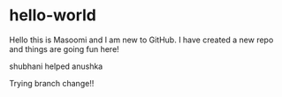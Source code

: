 # hello-world

Hello this is Masoomi and I am new to GitHub.
I have created a new repo and things are going fun here!


shubhani helped anushka

Trying branch change!!